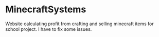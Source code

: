 # MinecraftSystems
Website calculating profit from crafting and selling minecraft items for school project.
I have to fix some issues.
